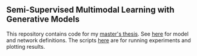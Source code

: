 ## Semi-Supervised Multimodal Learning with Generative Models

This repository contains code for my [master's thesis](https://github.com/punit-haria/multimodal-learning/blob/master/thesis/thesis.pdf). See [here](https://github.com/punit-haria/multimodal-learning/tree/master/code/models) for model and network definitions. The scripts [here](https://github.com/punit-haria/multimodal-learning/tree/master/code) are for running experiments and plotting results. 
